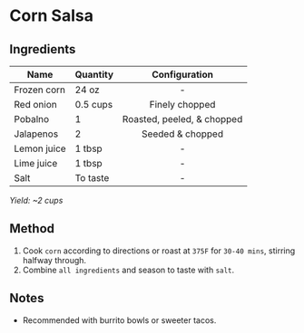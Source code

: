 # Corn Salsa

## Ingredients

| Name        | Quantity |       Configuration        |
| ----------- | -------- | :------------------------: |
| Frozen corn | 24 oz    |             -              |
| Red onion   | 0.5 cups |       Finely chopped       |
| Pobalno     | 1        | Roasted, peeled, & chopped |
| Jalapenos   | 2        |      Seeded & chopped      |
| Lemon juice | 1 tbsp   |             -              |
| Lime juice  | 1 tbsp   |             -              |
| Salt        | To taste |             -              |

_Yield: ~2 cups_

## Method

1. Cook `corn` according to directions or roast at `375F` for `30-40 mins`, stirring halfway through.
1. Combine `all ingredients` and season to taste with `salt`.

## Notes

- Recommended with burrito bowls or sweeter tacos.
